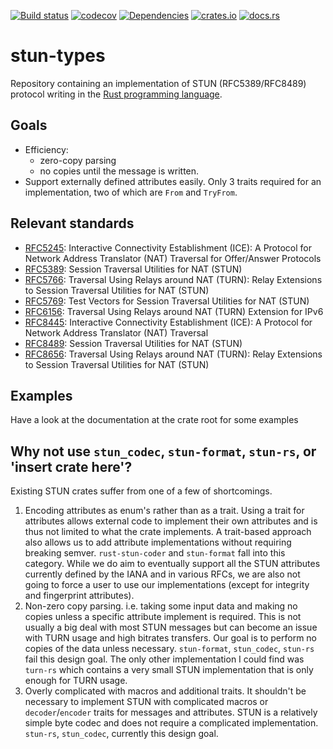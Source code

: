 [![Build status](https://github.com/ystreet/stun-proto/actions/workflows/rust.yml/badge.svg?branch=main)](https://github.com/ystreet/stun-proto/actions)
[![codecov](https://codecov.io/gh/ystreet/stun-proto/branch/main/graph/badge.svg)](https://codecov.io/gh/ystreet/stun-proto)
[![Dependencies](https://deps.rs/repo/github/ystreet/stun-proto/status.svg)](https://deps.rs/repo/github/ystreet/stun-proto)
[![crates.io](https://img.shields.io/crates/v/stun-types.svg)](https://crates.io/crates/stun-types)
[![docs.rs](https://docs.rs/stun-types/badge.svg)](https://docs.rs/stun-types)

# stun-types

Repository containing an implementation of STUN (RFC5389/RFC8489) protocol writing in
the [Rust programming language](https://www.rust-lang.org/).

## Goals

- Efficiency:
  - zero-copy parsing
  - no copies until the message is written.
- Support externally defined attributes easily. Only 3 traits required for an
  implementation, two of which are `From` and `TryFrom`.

## Relevant standards

 - [RFC5245](https://tools.ietf.org/html/rfc5245):
   Interactive Connectivity Establishment (ICE): A Protocol for Network Address
   Translator (NAT) Traversal for Offer/Answer Protocols
 - [RFC5389](https://tools.ietf.org/html/rfc5389):
   Session Traversal Utilities for NAT (STUN)
 - [RFC5766](https://tools.ietf.org/html/rfc5766):
   Traversal Using Relays around NAT (TURN): Relay Extensions to Session
   Traversal Utilities for NAT (STUN)
 - [RFC5769](https://tools.ietf.org/html/rfc5769):
   Test Vectors for Session Traversal Utilities for NAT (STUN)
 - [RFC6156](https://tools.ietf.org/html/rfc6156):
   Traversal Using Relays around NAT (TURN) Extension for IPv6
 - [RFC8445](https://tools.ietf.org/html/rfc8445):
   Interactive Connectivity Establishment (ICE): A Protocol for Network Address
   Translator (NAT) Traversal
 - [RFC8489](https://tools.ietf.org/html/rfc8489):
   Session Traversal Utilities for NAT (STUN)
 - [RFC8656](https://tools.ietf.org/html/rfc8656):
   Traversal Using Relays around NAT (TURN): Relay Extensions to Session
   Traversal Utilities for NAT (STUN)

## Examples

Have a look at the documentation at the crate root for some examples

## Why not use `stun_codec`, `stun-format`, `stun-rs`, or 'insert crate here'?

Existing STUN crates suffer from one of a few of shortcomings.

1. Encoding attributes as enum's rather than as a trait. Using a trait for
   attributes allows external code to implement their own attributes and is thus
   not limited to what the crate implements.  A trait-based approach also allows
   us to add attribute implementations without requiring breaking semver.
   `rust-stun-coder` and `stun-format` fall into this category.  While we do aim
   to eventually support all the STUN attributes currently defined by the IANA
   and in various RFCs, we are also not going to force a user to use our
   implementations (except for integrity and fingerprint attributes).
2. Non-zero copy parsing. i.e. taking some input data and making no copies
   unless a specific attribute implement is required. This is not usually a big
   deal with most STUN messages but can become an issue with TURN usage and high
   bitrates transfers. Our goal is to perform no copies of the data unless
   necessary. `stun-format`, `stun_codec`, `stun-rs` fail this design goal.  The
   only other implementation I could find was `turn-rs` which contains a very
   small STUN implementation that is only enough for TURN usage.
3. Overly complicated with macros and additional traits. It shouldn't be
   necessary to implement STUN with complicated macros or `decoder`/`encoder`
   traits for messages and attributes. STUN is a relatively simple byte codec
   and does not require a complicated implementation. `stun-rs`, `stun_codec`,
   currently this design goal.
